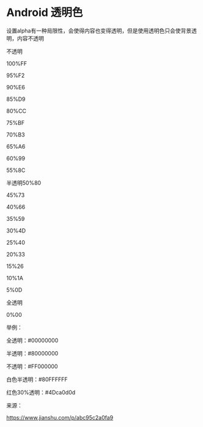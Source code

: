 # Android 透明色


设置alpha有一种局限性，会使得内容也变得透明，但是使用透明色只会使背景透明，内容不透明



不透明        

100%FF

 95%F2

 90%E6

 85%D9

 80%CC

 75%BF

 70%B3

 65%A6

 60%99

 55%8C

半透明50%80

 45%73

 40%66

 35%59

 30%4D

 25%40

 20%33

 15%26

 10%1A

 5%0D

全透明

0%00



举例：

全透明：#00000000

半透明：#80000000

不透明：#FF000000

白色半透明：#80FFFFFF

红色30%透明：#4Dca0d0d



来源：

 https://www.jianshu.com/p/abc95c2a0fa9 